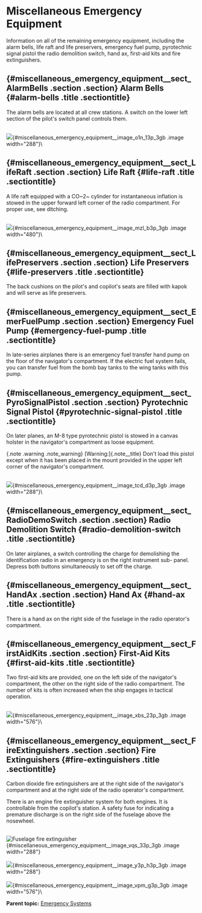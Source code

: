 
Miscellaneous Emergency Equipment
=================================


Information on all of the remaining emergency equipment, including the
alarm bells, life raft and life preservers, emergency fuel pump,
pyrotechnic signal pistol the radio demolition switch, hand ax,
first-aid kits and fire extinguishers.

 {#miscellaneous_emergency_equipment__sect_AlarmBells .section .section}
Alarm Bells {#alarm-bells .title .sectiontitle}
-----------

The alarm bells are located at all crew stations. A switch on the lower
left section of the pilot\'s switch panel controls them.

\
![](../images/emerg_alarm_bell.png){#miscellaneous_emergency_equipment__image_o1n_13p_3gb
.image width="288"}\


 {#miscellaneous_emergency_equipment__sect_LifeRaft .section .section}
Life Raft {#life-raft .title .sectiontitle}
---------

A life raft equipped with a CO~2~ cylinder for instantaneous inflation
is stowed in the upper forward left corner of the radio compartment. For
proper use, see ditching.

\
![](../images/emerg_life_raft.png){#miscellaneous_emergency_equipment__image_mzl_b3p_3gb
.image width="480"}\


 {#miscellaneous_emergency_equipment__sect_LifePreservers .section .section}
Life Preservers {#life-preservers .title .sectiontitle}
---------------

The back cushions on the pilot\'s and copilot\'s seats are filled with
kapok and will serve as life preservers.


 {#miscellaneous_emergency_equipment__sect_EmerFuelPump .section .section}
Emergency Fuel Pump {#emergency-fuel-pump .title .sectiontitle}
-------------------

In late-series airplanes there is an emergency fuel transfer hand pump
on the floor of the navigator\'s compartment. If the electric fuel
system fails, you can transfer fuel from the bomb bay tanks to the wing
tanks with this pump.


 {#miscellaneous_emergency_equipment__sect_PyroSignalPistol .section .section}
Pyrotechnic Signal Pistol {#pyrotechnic-signal-pistol .title .sectiontitle}
-------------------------

On later planes, an M-8 type pyrotechnic pistol is stowed in a canvas
holster in the navigator\'s compartment as loose equipment.

 {.note .warning .note_warning}
[Warning:]{.note__title} Don\'t load this pistol except when it has been
placed in the mount provided in the upper left corner of the
navigator\'s compartment.


\
![](../images/emerg_flare_gun.png){#miscellaneous_emergency_equipment__image_tcd_d3p_3gb
.image width="288"}\


 {#miscellaneous_emergency_equipment__sect_RadioDemoSwitch .section .section}
Radio Demolition Switch {#radio-demolition-switch .title .sectiontitle}
-----------------------

On later airplanes, a switch controlling the charge for demolishing the
identification radio in an emergency is on the right instrument sub-
panel. Depress both buttons simultaneously to set off the charge.


 {#miscellaneous_emergency_equipment__sect_HandAx .section .section}
Hand Ax {#hand-ax .title .sectiontitle}
-------

There is a hand ax on the right side of the fuselage in the radio
operator\'s compartment.


 {#miscellaneous_emergency_equipment__sect_FirstAidKits .section .section}
First-Aid Kits {#first-aid-kits .title .sectiontitle}
--------------

Two first-aid kits are provided, one on the left side of the
navigator\'s compartment, the other on the right side of the radio
compartment. The number of kits is often increased when the ship engages
in tactical operation.

\
![](../images/emerg_first_aid_kits.png){#miscellaneous_emergency_equipment__image_xbs_23p_3gb
.image width="576"}\


 {#miscellaneous_emergency_equipment__sect_FireExtinguishers .section .section}
Fire Extinguishers {#fire-extinguishers .title .sectiontitle}
------------------

Carbon dioxide fire extinguishers are at the right side of the
navigator\'s compartment and at the right side of the radio operator\'s
compartment.

There is an engine fire extinguisher system for both engines. It is
controllable from the copilot\'s station. A safety fuse for indicating a
premature discharge is on the right side of the fuselage above the
nosewheel.

\
![Fuselage fire
extinguisher](../images/emerg_fuselage_fire_ext.png){#miscellaneous_emergency_equipment__image_vqs_33p_3gb
.image width="288"}\
\
![](../images/emerg_fire_system_ctrl.png){#miscellaneous_emergency_equipment__image_y3p_h3p_3gb
.image width="288"}\
\
![](../images/emerg_fire_system.png){#miscellaneous_emergency_equipment__image_vpm_g3p_3gb
.image width="576"}\





**Parent topic:** [Emergency
Systems](../mdita/emergency_systems.md "This section covers all of the emergency systems, including the emergency hydraulic wheel lowering system, wing flap system, hydraulic and air brakes, what to do in the event of a complete failure of the hydraulic systems, and miscellaneous emergency equipment.")



